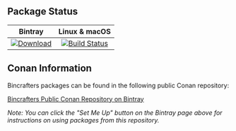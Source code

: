 ## Package Status

| Bintray                                                                                                                                                                                                                 | Linux & macOS                                                                                                                         |
|:-----------------------------------------------------------------------------------------------------------------------------------------------------------------------------------------------------------------------:|:-------------------------------------------------------------------------------------------------------------------------------------:|
| [![Download](https://bintray.com/rhololkeolke/public-conan/octomap%3Arhololkeolke/images/download.svg) ](https://bintray.com/rhololkeolke/public-conan/octomap%3Arhololkeolke/_latestVersion) | [![Build Status](https://travis-ci.com/rhololkeolke/conan-octomap.svg?branch=testing/1.9)](https://travis-ci.com/rhololkeolke/conan-octomap) |

## Conan Information

Bincrafters packages can be found in the following public Conan repository:

[Bincrafters Public Conan Repository on Bintray](https://bintray.com/bincrafters/public-conan)

*Note: You can click the "Set Me Up" button on the Bintray page above for instructions on using packages from this repository.*
